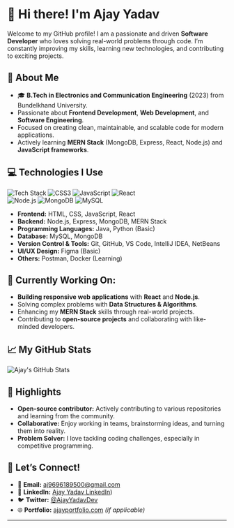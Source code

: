 
# 👋 Hi there! I'm **Ajay Yadav**

Welcome to my GitHub profile! I am a passionate and driven **Software Developer** who loves solving real-world problems through code. I’m constantly improving my skills, learning new technologies, and contributing to exciting projects.

## 🚀 About Me

- 🎓 **B.Tech in Electronics and Communication Engineering** (2023) from Bundelkhand University.
- Passionate about **Frontend Development**, **Web Development**, and **Software Engineering**.
- Focused on creating clean, maintainable, and scalable code for modern applications.
- Actively learning **MERN Stack** (MongoDB, Express, React, Node.js) and **JavaScript frameworks**.

## 💻 Technologies I Use

![Tech Stack](https://img.shields.io/badge/HTML-5-orange?logo=html5&logoColor=white) ![CSS3](https://img.shields.io/badge/CSS-3-blue?logo=css3&logoColor=white) ![JavaScript](https://img.shields.io/badge/JavaScript-yellow?logo=javascript&logoColor=white) ![React](https://img.shields.io/badge/React-5d2f94?logo=react&logoColor=white)  
![Node.js](https://img.shields.io/badge/Node.js-339933?logo=node.js&logoColor=white) ![MongoDB](https://img.shields.io/badge/MongoDB-4ea94b?logo=mongodb&logoColor=white) ![MySQL](https://img.shields.io/badge/MySQL-4479A1?logo=mysql&logoColor=white)

- **Frontend:** HTML, CSS, JavaScript, React  
- **Backend:** Node.js, Express, MongoDB, MERN Stack  
- **Programming Languages:** Java, Python (Basic)  
- **Database:** MySQL, MongoDB  
- **Version Control & Tools:** Git, GitHub, VS Code, IntelliJ IDEA, NetBeans  
- **UI/UX Design:** Figma (Basic)  
- **Others:** Postman, Docker (Learning)

## 🌱 Currently Working On:

- **Building responsive web applications** with **React** and **Node.js**.  
- Solving complex problems with **Data Structures & Algorithms**.  
- Enhancing my **MERN Stack** skills through real-world projects.  
- Contributing to **open-source projects** and collaborating with like-minded developers.

## 📈 My GitHub Stats

![Ajay's GitHub Stats](https://github-readme-stats.vercel.app/api?username=Ajayyadav0001&show_icons=true&hide_title=true&count_private=true&hide=prs&theme=radical)

## 🌟 Highlights

- **Open-source contributor:** Actively contributing to various repositories and learning from the community.
- **Collaborative:** Enjoy working in teams, brainstorming ideas, and turning them into reality.
- **Problem Solver:** I love tackling coding challenges, especially in competitive programming.

## 🔗 Let’s Connect!

- 📧 **Email:** [aj9696189500@gmail.com](mailto:aj9696189500@gmail.com)
- 💼 **LinkedIn:** [Ajay Yadav LinkedIn](https://www.linkedin.com/in/ajay-yadav-6a7a16246/))
- 🐦 **Twitter:** [@AjayYadavDev](https://twitter.com/AjayYadavDev)
- 🌐 **Portfolio:** [ajayportfolio.com](https://ajayportfolio.com) *(if applicable)*

---


